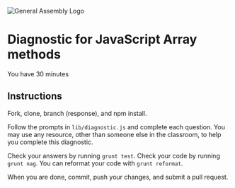 ![General Assembly Logo](http://i.imgur.com/ke8USTq.png)

# Diagnostic for JavaScript Array methods

You have 30 minutes

## Instructions

Fork, clone, branch (response), and npm install.

Follow the prompts in `lib/diagnostic.js` and complete each question.  You may use any resource, other than someone else in the classroom, to help you complete this diagnostic.


Check your answers by running `grunt test`.  Check your code by running `grunt nag`. You can reformat your code with `grunt reformat`.


When you are done, commit, push your changes, and submit a pull request.
